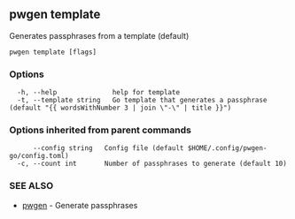 ## pwgen template

Generates passphrases from a template (default)

```
pwgen template [flags]
```

### Options

```
  -h, --help              help for template
  -t, --template string   Go template that generates a passphrase (default "{{ wordsWithNumber 3 | join \"-\" | title }}")
```

### Options inherited from parent commands

```
      --config string   Config file (default $HOME/.config/pwgen-go/config.toml)
  -c, --count int       Number of passphrases to generate (default 10)
```

### SEE ALSO

* [pwgen](pwgen.md)	 - Generate passphrases


